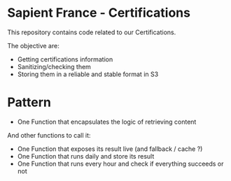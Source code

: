 # Sapient France - Certifications

This repository contains code related to our Certifications.

The objective are:

- Getting certifications information
- Sanitizing/checking them
- Storing them in a reliable and stable format in S3

# Pattern

- One Function that encapsulates the logic of retrieving content

And other functions to call it:
- One Function that exposes its result live (and fallback / cache ?)
- One Function that runs daily and store its result
- One Function that runs every hour and check if everything succeeds or not
